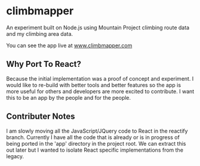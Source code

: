 # climbmapper

An experiment built on Node.js using Mountain Project climbing route data and my climbing area data. 

You can see the app live at www.climbmapper.com

## Why Port To React?
Because the initial implementation was a proof of concept and experiment.  I would like to re-build with better tools and better features so the app is more useful for others and developers are more excited to contribute.  I want this to be an app by the people and for the people. 


## Contributer Notes
I am slowly moving all the JavaScript/JQuery code to React in the reactify branch.  Currently I have all the code that is already or is in progress of being ported in the 'app' directory in the project root. We can extract this out later but I wanted to isolate React specific implementations from the legacy. 

